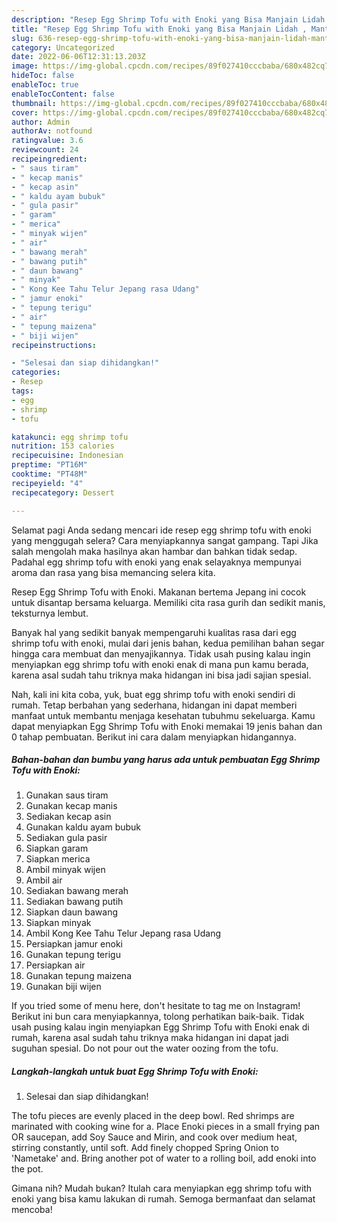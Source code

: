 ```yaml
---
description: "Resep Egg Shrimp Tofu with Enoki yang Bisa Manjain Lidah , Mantap"
title: "Resep Egg Shrimp Tofu with Enoki yang Bisa Manjain Lidah , Mantap"
slug: 636-resep-egg-shrimp-tofu-with-enoki-yang-bisa-manjain-lidah-mantap
category: Uncategorized
date: 2022-06-06T12:31:13.203Z
image: https://img-global.cpcdn.com/recipes/89f027410cccbaba/680x482cq70/egg-shrimp-tofu-with-enoki-foto-resep-utama.jpg
hideToc: false
enableToc: true
enableTocContent: false
thumbnail: https://img-global.cpcdn.com/recipes/89f027410cccbaba/680x482cq70/egg-shrimp-tofu-with-enoki-foto-resep-utama.jpg
cover: https://img-global.cpcdn.com/recipes/89f027410cccbaba/680x482cq70/egg-shrimp-tofu-with-enoki-foto-resep-utama.jpg
author: Admin
authorAv: notfound
ratingvalue: 3.6
reviewcount: 24
recipeingredient:
- " saus tiram"
- " kecap manis"
- " kecap asin"
- " kaldu ayam bubuk"
- " gula pasir"
- " garam"
- " merica"
- " minyak wijen"
- " air"
- " bawang merah"
- " bawang putih"
- " daun bawang"
- " minyak"
- " Kong Kee Tahu Telur Jepang rasa Udang"
- " jamur enoki"
- " tepung terigu"
- " air"
- " tepung maizena"
- " biji wijen"
recipeinstructions:

- "Selesai dan siap dihidangkan!"
categories:
- Resep
tags:
- egg
- shrimp
- tofu

katakunci: egg shrimp tofu 
nutrition: 153 calories
recipecuisine: Indonesian
preptime: "PT16M"
cooktime: "PT48M"
recipeyield: "4"
recipecategory: Dessert

---
```



Selamat pagi Anda sedang mencari ide resep egg shrimp tofu with enoki yang menggugah selera? Cara menyiapkannya sangat gampang. Tapi Jika salah mengolah maka hasilnya akan hambar dan bahkan tidak sedap. Padahal egg shrimp tofu with enoki yang enak selayaknya mempunyai aroma dan rasa yang bisa memancing selera kita.


Resep Egg Shrimp Tofu with Enoki. Makanan bertema Jepang ini cocok untuk disantap bersama keluarga. Memiliki cita rasa gurih dan sedikit manis, teksturnya lembut.

Banyak hal yang sedikit banyak mempengaruhi kualitas rasa dari egg shrimp tofu with enoki, mulai dari jenis bahan, kedua pemilihan bahan segar hingga cara membuat dan menyajikannya. Tidak usah pusing kalau ingin menyiapkan egg shrimp tofu with enoki enak di mana pun kamu berada, karena asal sudah tahu triknya maka hidangan ini bisa jadi sajian spesial.


Nah, kali ini kita coba, yuk, buat egg shrimp tofu with enoki sendiri di rumah. Tetap berbahan yang sederhana, hidangan ini dapat memberi manfaat untuk membantu menjaga kesehatan tubuhmu sekeluarga. Kamu dapat menyiapkan Egg Shrimp Tofu with Enoki memakai 19 jenis bahan dan 0 tahap pembuatan. Berikut ini cara dalam menyiapkan hidangannya.

<!--inarticleads1-->

##### Bahan-bahan dan bumbu yang harus ada untuk pembuatan Egg Shrimp Tofu with Enoki:

1. Gunakan  saus tiram
1. Gunakan  kecap manis
1. Sediakan  kecap asin
1. Gunakan  kaldu ayam bubuk
1. Sediakan  gula pasir
1. Siapkan  garam
1. Siapkan  merica
1. Ambil  minyak wijen
1. Ambil  air
1. Sediakan  bawang merah
1. Sediakan  bawang putih
1. Siapkan  daun bawang
1. Siapkan  minyak
1. Ambil  Kong Kee Tahu Telur Jepang rasa Udang
1. Persiapkan  jamur enoki
1. Gunakan  tepung terigu
1. Persiapkan  air
1. Gunakan  tepung maizena
1. Gunakan  biji wijen


If you tried some of menu here, don&#39;t hesitate to tag me on Instagram! Berikut ini bun cara menyiapkannya, tolong perhatikan baik-baik. Tidak usah pusing kalau ingin menyiapkan Egg Shrimp Tofu with Enoki enak di rumah, karena asal sudah tahu triknya maka hidangan ini dapat jadi suguhan spesial. Do not pour out the water oozing from the tofu. 

<!--inarticleads2-->

##### Langkah-langkah untuk buat Egg Shrimp Tofu with Enoki:


1. Selesai dan siap dihidangkan!

The tofu pieces are evenly placed in the deep bowl. Red shrimps are marinated with cooking wine for a. Place Enoki pieces in a small frying pan OR saucepan, add Soy Sauce and Mirin, and cook over medium heat, stirring constantly, until soft. Add finely chopped Spring Onion to &#39;Nametake&#39; and. Bring another pot of water to a rolling boil, add enoki into the pot. 

Gimana nih? Mudah bukan? Itulah cara menyiapkan egg shrimp tofu with enoki yang bisa kamu lakukan di rumah. Semoga bermanfaat dan selamat mencoba!
